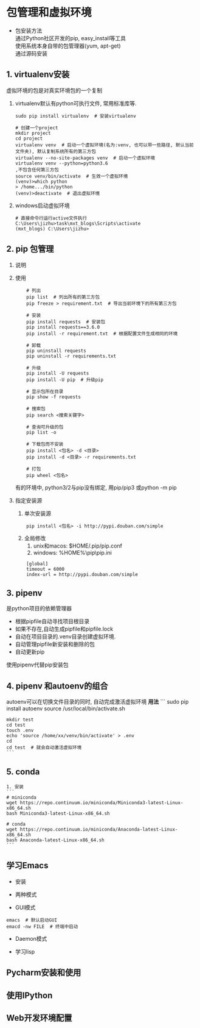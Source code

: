 
# 包管理和虚拟环境

- 包安装方法    
通过Python社区开发的pip, easy_install等工具   
使用系统本身自带的包管理器(yum, apt-get)      
通过源码安装     


## 1. virtualenv安装  
虚拟环境的包是对真实环境包的一个复制  
1. virtualenv默认有python可执行文件, 常用标准库等.
    ```
    sudo pip install virtualenv  # 安装virtualenv

    # 创建一个project
    mkdir project
    cd project
    virtualenv venv  # 启动一个虚拟环境(名为:venv, 也可以带一些路径, 默认当前文件夹), 默认复制系统所有的第三方包
    virtualenv --no-site-packages venv  # 启动一个虚拟环境
    virtualenv venv --python=python3.6
    ,不包含任何第三方包
    source venv/bin/activate  # 生效一个虚拟环境
    (venv)>which python
    > /home.../bin/python
    (venv)>deactivate  # 退出虚拟环境
    ```
2. windows启动虚拟环境
    ```
    # 直接命令行运行active文件执行
    C:\Users\jizhu>task\mxt_blogs\Scripts\activate
    (mxt_blogs) C:\Users\jizhu>
    ```

## 2. pip 包管理

1. 说明

2. 使用

    ```
        # 列出
        pip list  # 列出所有的第三方包
        pip freeze > requirement.txt  # 导出当前环境下的所有第三方包
        
        # 安装
        pip install requests  # 安装包
        pip install requests==3.6.0  
        pip install -r requirement.txt  # 根据配置文件生成相同的环境

        # 卸载
        pip uninstall requests 
        pip uninstall -r requirements.txt

        # 升级
        pip install -U requests  
        pip install -U pip  # 升级pip

        # 显示包所在目录
        pip show -f requests

        # 搜索包
        pip search <搜索关键字>

        # 查询可升级的包
        pip list -o

        # 下载包而不安装
        pip install <包名> -d <目录>
        pip install -d <目录> -r requirements.txt

        # 打包
        pip wheel <包名>

    ```
    有的环境中, python3/2与pip没有绑定, 用pip/pip3 或python -m pip

3. 指定安装源
    1. 单次安装源
    ```
        pip install <包名> -i http://pypi.douban.com/simple
    ```
    2. 全局修改
        1. unix和macos: $HOME/.pip/pip.conf
        2. windows: %HOME%\pip\pip.ini
    ```
        [global]
        timeout = 6000
        index-url = http://pypi.douban.com/simple
    ```

## 3. pipenv

是python项目的依赖管理器
- 根据pipfile自动寻找项目根目录
- 如果不存在,自动生成pipfile和pipfile.lock
- 自动在项目目录的.venv目录创建虚拟环境. 
- 自动管理pipfile新安装和删除的包
- 自动更新pip

使用pipenv代替pip安装包


## 4. pipenv 和autoenv的组合

autoenv可以在切换文件目录的同时, 自动完成激活虚拟环境
**用法**
    ```
    sudo pip install autoenv
    source /usr/local/bin/activate.sh

    mkdir test
    cd test
    touch .env
    echo 'source /home/xx/venv/bin/activate' > .env
    cd
    cd test  # 就会自动激活虚拟环境
    ```

## 5. conda

    1. 安装
    ```
    # miniconda
    wget https://repo.continuum.io/miniconda/Miniconda3-latest-Linux-x86_64.sh
    bash Miniconda3-latest-Linux-x86_64.sh

    # conda
    wget https://repo.continuum.io/miniconda/Anaconda-latest-Linux-x86_64.sh
    bash Anaconda-latest-Linux-x86_64.sh
    ```


## 学习Emacs

- 安装

- 两种模式
 - GUI模式
 ```
 emacs  # 默认启动GUI
 emacd -nw FILE  # 终端中启动
 ```
 - Daemon模式

- 学习lisp


## Pycharm安装和使用

## 使用IPython

## Web开发环境配置


